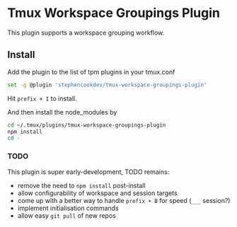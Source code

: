 # Tmux Workspace Groupings Plugin

This plugin supports a workspace grouping workflow.

## Install

Add the plugin to the list of tpm plugins in your tmux.conf

```bash
set -g @plugin 'stephencookdev/tmux-workspace-groupings-plugin'
```

Hit `prefix + I` to install.

And then install the node_modules by

```bash
cd ~/.tmux/plugins/tmux-workspace-groupings-plugin
npm install
cd -
```

### TODO

This plugin is super early-development, TODO remains:

- remove the need to `npm install` post-install
- allow configurability of workspace and session targets
- come up with a better way to handle `prefix + B` for speed (`___` session?)
- implement initialisation commands
- allow easy `git pull` of new repos
